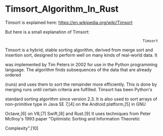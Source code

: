 # Timsort_Algorithm_In_Rust
Timsort is explained here: https://en.wikipedia.org/wiki/Timsort

But here is a small explanation of Timsort:


                                                                   Timsort
                                                                   
Timsort is a hybrid, stable sorting algorithm, derived from merge sort and insertion sort, designed to perform well on many kinds of real-world data. It 

was implemented by Tim Peters in 2002 for use in the Python programming language. The algorithm finds subsequences of the data that are already ordered 

(runs) and uses them to sort the remainder more efficiently. This is done by merging runs until certain criteria are fulfilled. Timsort has been Python's 

standard sorting algorithm since version 2.3. It is also used to sort arrays of non-primitive type in Java SE 7,[4] on the Android platform,[5] in GNU 

Octave,[6] on V8,[7] Swift,[8] and Rust.[9]  It uses techniques from Peter McIlroy's 1993 paper "Optimistic Sorting and Information Theoretic 

Complexity".[10] 

